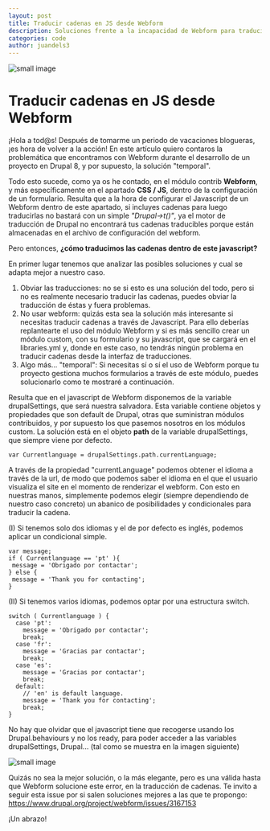 ```yaml
---
layout: post
title: Traducir cadenas en JS desde Webform
description: Soluciones frente a la incapacidad de Webform para traducir cadenas directamente desde javascript.
categories: code
author: juandels3
---
```


![small image]({{site.baseurl}}/images/javascript.jpg)

# Traducir cadenas en JS desde Webform

¡Hola a tod@s! Después de tomarme un periodo de vacaciones blogueras, ¡es hora de volver a la acción!
En este artículo quiero contaros la problemática que encontramos con Webform durante el desarrollo de un proyecto en Drupal 8, y por supuesto, la solución "temporal".

Todo esto sucede, como ya os he contado, en el módulo contrib **Webform**, y más específicamente en el apartado **CSS / JS**, dentro de la configuración de un formulario.
Resulta que a la hora de configurar el Javascript de un Webform dentro de este apartado, si incluyes cadenas para luego traducirlas no bastará con un simple *"Drupal->t()"*, ya el motor de traducción de Drupal no encontrará tus cadenas traducibles porque están almacenadas en el archivo de configuración del webform.

Pero entonces, **¿cómo traducimos las cadenas dentro de este javascript?**

En primer lugar tenemos que analizar las posibles soluciones y cual se adapta mejor a nuestro caso.

1. Obviar las traducciones: no se si esto es una solución del todo, pero si no es realmente necesario traducir las cadenas, puedes obviar la traducción de éstas y fuera problemas.
2. No usar webform: quizás esta sea la solución más interesante si necesitas traducir cadenas a través de Javascript. Para ello deberías replantearte el uso del módulo Webform y si es más sencillo crear un módulo custom, con su formulario y su javascript, que se cargará en el libraries.yml y, donde en este caso, no tendrás ningún problema en traducir cadenas desde la interfaz de traducciones.
3. Algo más... "temporal": Si necesitas sí o sí el uso de Webform porque tu proyecto gestiona muchos formularios a través de este módulo, puedes solucionarlo como te mostraré a continuación.

Resulta que en el javascript de Webform disponemos de la variable drupalSettings, que será nuestra salvadora. Esta variable contiene objetos y propiedades que son default de Drupal, otras que suministran módulos contribuidos, y por supuesto los que pasemos nosotros en los módulos custom. La solución está en el objeto **path** de la variable drupalSettings, que siempre viene por defecto.

    var Currentlanguage = drupalSettings.path.currentLanguage;

A través de la propiedad "currentLanguage" podemos obtener el idioma a través de la url, de modo que podemos saber el idioma en el que el usuario visualiza el site en el momento de renderizar el webform.
Con esto en nuestras manos, simplemente podemos elegir (siempre dependiendo de nuestro caso concreto) un abanico de posibilidades y condicionales para traducir la cadena.

(I) Si tenemos solo dos idiomas y el de por defecto es inglés, podemos aplicar un condicional simple.

    var message;
    if ( Currentlanguage == 'pt' ){
     message = 'Obrigado por contactar';
    } else {
     message = 'Thank you for contacting';
    }

(II) Si tenemos varios idiomas, podemos optar por una estructura switch.

    switch ( Currentlanguage ) {
      case 'pt':
        message = 'Obrigado por contactar';
        break;
      case 'fr':
        message = 'Gracias par contactar';
        break;
      case 'es':
        message = 'Gracias por contactar';
        break;
      default:
        // 'en' is default language.
        message = 'Thank you for contacting';  
        break;
    }

No hay que olvidar que el javascript tiene que recogerse usando los Drupal.behaviours y no los ready, para poder acceder a las variables drupalSettings, Drupal... (tal como se muestra en la imagen siguiente)

![small image]({{site.baseurl}}/images/js_webform_example.png)

Quizás no sea la mejor solución, o la más elegante, pero es una válida hasta que Webform solucione este error, en la traducción de cadenas.
Te invito a seguir esta issue por si salen soluciones mejores a las que te propongo: https://www.drupal.org/project/webform/issues/3167153

¡Un abrazo!




